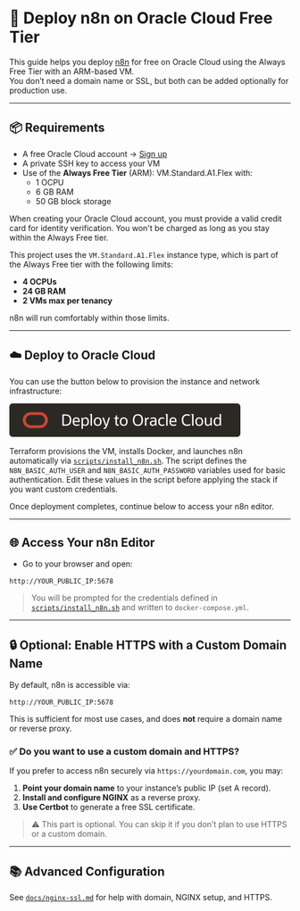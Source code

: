 # 🚀 Deploy n8n on Oracle Cloud Free Tier

This guide helps you deploy [n8n](https://n8n.io) for free on Oracle Cloud using the Always Free Tier with an ARM-based VM.  
You don’t need a domain name or SSL, but both can be added optionally for production use.

---

## 📦 Requirements

- A free Oracle Cloud account → [Sign up](https://www.oracle.com/cloud/free/)
- A private SSH key to access your VM
- Use of the **Always Free Tier** (ARM): VM.Standard.A1.Flex with:
  - 1 OCPU
  - 6 GB RAM
  - 50 GB block storage

When creating your Oracle Cloud account, you must provide a valid credit card for identity verification. You won't be charged as long as you stay within the Always Free tier.

This project uses the `VM.Standard.A1.Flex` instance type, which is part of the Always Free tier with the following limits:
- **4 OCPUs**
- **24 GB RAM**
- **2 VMs max per tenancy**

n8n will run comfortably within those limits.

---

## ☁️ Deploy to Oracle Cloud

You can use the button below to provision the instance and network infrastructure:

[![Deploy to Oracle Cloud](https://github.com/clementalo9/oke_A1/raw/main/images/Deploy2OCI.svg)](https://cloud.oracle.com/resourcemanager/stacks/create?zipUrl=https://github.com/clementalo9/n8n_oci/archive/refs/heads/main.zip)

Terraform provisions the VM, installs Docker, and launches n8n automatically via
[`scripts/install_n8n.sh`](scripts/install_n8n.sh). The script defines the
`N8N_BASIC_AUTH_USER` and `N8N_BASIC_AUTH_PASSWORD` variables used for basic
authentication. Edit these values in the script before applying the stack if you
want custom credentials.

Once deployment completes, continue below to access your n8n editor.

---

## 🌐 Access Your n8n Editor

- Go to your browser and open:

```
http://YOUR_PUBLIC_IP:5678
```

> You will be prompted for the credentials defined in
> [`scripts/install_n8n.sh`](scripts/install_n8n.sh) and written to
> `docker-compose.yml`.

---

## 🔒 Optional: Enable HTTPS with a Custom Domain Name

By default, n8n is accessible via:

```
http://YOUR_PUBLIC_IP:5678
```

This is sufficient for most use cases, and does **not** require a domain name or reverse proxy.

### ✅ Do you want to use a custom domain and HTTPS?

If you prefer to access n8n securely via `https://yourdomain.com`, you may:

1. **Point your domain name** to your instance’s public IP (set A record).
2. **Install and configure NGINX** as a reverse proxy.
3. **Use Certbot** to generate a free SSL certificate.

> ⚠️ This part is optional. You can skip it if you don’t plan to use HTTPS or a custom domain.

---

## 📚 Advanced Configuration

See [`docs/nginx-ssl.md`](docs/nginx-ssl.md) for help with domain, NGINX setup, and HTTPS.


